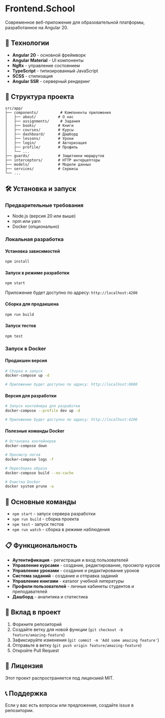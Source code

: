 # Frontend.School

Современное веб-приложение для образовательной платформы, разработанное на Angular 20.

## 🚀 Технологии

- **Angular 20** - основной фреймворк
- **Angular Material** - UI компоненты
- **NgRx** - управление состоянием
- **TypeScript** - типизированный JavaScript
- **SCSS** - стилизация
- **Angular SSR** - серверный рендеринг

## 📁 Структура проекта

```
src/app/
├── components/          # Компоненты приложения
│   ├── about/          # О нас
│   ├── assignments/     # Задания
│   ├── books/          # Книги
│   ├── courses/        # Курсы
│   ├── dashboard/      # Дашборд
│   ├── lessons/        # Уроки
│   ├── login/          # Авторизация
│   ├── profile/        # Профиль
│   └── ...
├── guards/             # Защитники маршрутов
├── interceptors/       # HTTP интерцепторы
├── models/             # Модели данных
├── services/           # Сервисы
└── ...
```

## 🛠 Установка и запуск

### Предварительные требования

- Node.js (версия 20 или выше)
- npm или yarn
- Docker (опционально)

### Локальная разработка

#### Установка зависимостей

```bash
npm install
```

#### Запуск в режиме разработки

```bash
npm start
```

Приложение будет доступно по адресу: `http://localhost:4200`

#### Сборка для продакшена

```bash
npm run build
```

#### Запуск тестов

```bash
npm test
```

### Запуск в Docker

#### Продакшен версия

```bash
# Сборка и запуск
docker-compose up -d

# Приложение будет доступно по адресу: http://localhost:8080
```

#### Версия для разработки

```bash
# Запуск контейнера для разработки
docker-compose --profile dev up -d

# Приложение будет доступно по адресу: http://localhost:4200
```

#### Полезные команды Docker

```bash
# Остановка контейнеров
docker-compose down

# Просмотр логов
docker-compose logs -f

# Пересборка образа
docker-compose build --no-cache

# Очистка Docker
docker system prune -a
```

## 🔧 Основные команды

- `npm start` - запуск сервера разработки
- `npm run build` - сборка проекта
- `npm test` - запуск тестов
- `npm run watch` - сборка в режиме наблюдения

## 📋 Функциональность

- **Аутентификация** - регистрация и вход пользователей
- **Управление курсами** - создание, редактирование, просмотр курсов
- **Управление уроками** - создание и редактирование уроков
- **Система заданий** - создание и отправка заданий
- **Управление книгами** - каталог учебной литературы
- **Профили пользователей** - личные кабинеты студентов и преподавателей
- **Дашборд** - аналитика и статистика

## 🤝 Вклад в проект

1. Форкните репозиторий
2. Создайте ветку для новой функции (`git checkout -b feature/amazing-feature`)
3. Зафиксируйте изменения (`git commit -m 'Add some amazing feature'`)
4. Отправьте в ветку (`git push origin feature/amazing-feature`)
5. Откройте Pull Request

## 📄 Лицензия

Этот проект распространяется под лицензией MIT.

## 📞 Поддержка

Если у вас есть вопросы или предложения, создайте issue в репозитории. 